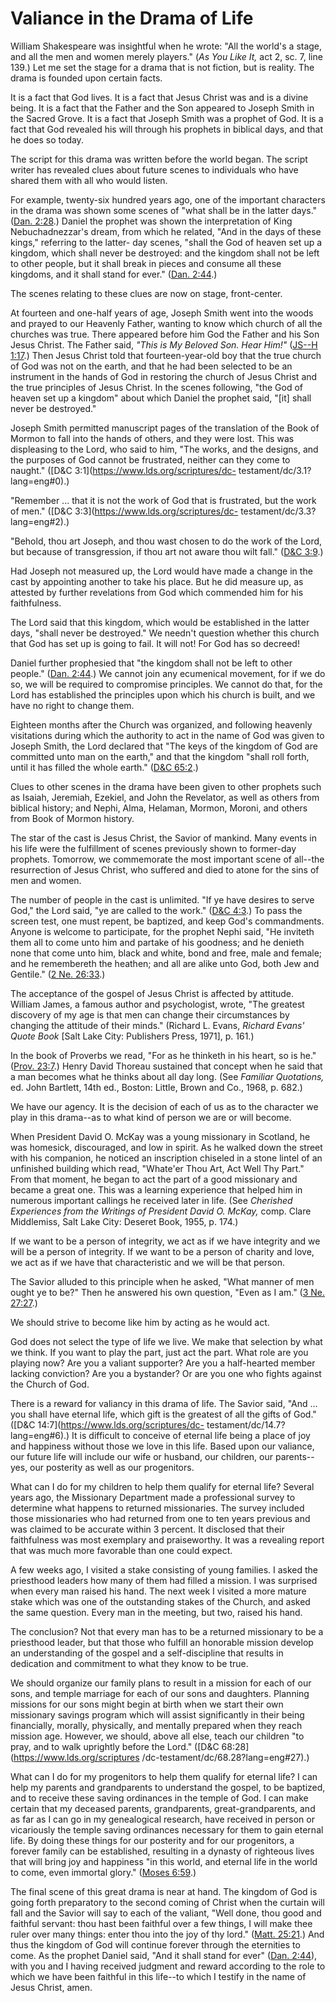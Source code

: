 # Valiance in the Drama of Life

William Shakespeare was insightful when he wrote: "All the world's a stage,
and all the men and women merely players." (_As You Like It,_ act 2, sc. 7,
line 139.) Let me set the stage for a drama that is not fiction, but is
reality. The drama is founded upon certain facts.

It is a fact that God lives. It is a fact that Jesus Christ was and is a
divine being. It is a fact that the Father and the Son appeared to Joseph
Smith in the Sacred Grove. It is a fact that Joseph Smith was a prophet of
God. It is a fact that God revealed his will through his prophets in biblical
days, and that he does so today.

The script for this drama was written before the world began. The script
writer has revealed clues about future scenes to individuals who have shared
them with all who would listen.

For example, twenty-six hundred years ago, one of the important characters in
the drama was shown some scenes of "what shall be in the latter days." ([Dan.
2:28](https://www.lds.org/scriptures/ot/dan/2.28?lang=eng#27).) Daniel the
prophet was shown the interpretation of King Nebuchadnezzar's dream, from
which he related, "And in the days of these kings," referring to the latter-
day scenes, "shall the God of heaven set up a kingdom, which shall never be
destroyed: and the kingdom shall not be left to other people, but it shall
break in pieces and consume all these kingdoms, and it shall stand for ever."
([Dan. 2:44](https://www.lds.org/scriptures/ot/dan/2.44?lang=eng#43).)

The scenes relating to these clues are now on stage, front-center.

At fourteen and one-half years of age, Joseph Smith went into the woods and
prayed to our Heavenly Father, wanting to know which church of all the
churches was true. There appeared before him God the Father and his Son Jesus
Christ. The Father said, _"This is My Beloved Son. Hear Him!"_ ([JS--H
1:17](https://www.lds.org/scriptures/pgp/js-h/1.17?lang=eng#16).) Then Jesus
Christ told that fourteen-year-old boy that the true church of God was not on
the earth, and that he had been selected to be an instrument in the hands of
God in restoring the church of Jesus Christ and the true principles of Jesus
Christ. In the scenes following, "the God of heaven set up a kingdom" about
which Daniel the prophet said, "[it] shall never be destroyed."

Joseph Smith permitted manuscript pages of the translation of the Book of
Mormon to fall into the hands of others, and they were lost. This was
displeasing to the Lord, who said to him, "The works, and the designs, and the
purposes of God cannot be frustrated, neither can they come to naught."
([D&amp;C 3:1](https://www.lds.org/scriptures/dc-
testament/dc/3.1?lang=eng#0).)

"Remember ... that it is not the work of God that is frustrated, but the work of
men." ([D&amp;C 3:3](https://www.lds.org/scriptures/dc-
testament/dc/3.3?lang=eng#2).)

"Behold, thou art Joseph, and thou wast chosen to do the work of the Lord, but
because of transgression, if thou art not aware thou wilt fall." ([D&amp;C
3:9](https://www.lds.org/scriptures/dc-testament/dc/3.9?lang=eng#8).)

Had Joseph not measured up, the Lord would have made a change in the cast by
appointing another to take his place. But he did measure up, as attested by
further revelations from God which commended him for his faithfulness.

The Lord said that this kingdom, which would be established in the latter
days, "shall never be destroyed." We needn't question whether this church that
God has set up is going to fail. It will not! For God has so decreed!

Daniel further prophesied that "the kingdom shall not be left to other
people." ([Dan.
2:44](https://www.lds.org/scriptures/ot/dan/2.44?lang=eng#43).) We cannot join
any ecumenical movement, for if we do so, we will be required to compromise
principles. We cannot do that, for the Lord has established the principles
upon which his church is built, and we have no right to change them.

Eighteen months after the Church was organized, and following heavenly
visitations during which the authority to act in the name of God was given to
Joseph Smith, the Lord declared that "The keys of the kingdom of God are
committed unto man on the earth," and that the kingdom "shall roll forth,
until it has filled the whole earth." ([D&amp;C
65:2](https://www.lds.org/scriptures/dc-testament/dc/65.2?lang=eng#1).)

Clues to other scenes in the drama have been given to other prophets such as
Isaiah, Jeremiah, Ezekiel, and John the Revelator, as well as others from
biblical history; and Nephi, Alma, Helaman, Mormon, Moroni, and others from
Book of Mormon history.

The star of the cast is Jesus Christ, the Savior of mankind. Many events in
his life were the fulfillment of scenes previously shown to former-day
prophets. Tomorrow, we commemorate the most important scene of all--the
resurrection of Jesus Christ, who suffered and died to atone for the sins of
men and women.

The number of people in the cast is unlimited. "If ye have desires to serve
God," the Lord said, "ye are called to the work." ([D&amp;C
4:3](https://www.lds.org/scriptures/dc-testament/dc/4.3?lang=eng#2).) To pass
the screen test, one must repent, be baptized, and keep God's commandments.
Anyone is welcome to participate, for the prophet Nephi said, "He inviteth
them all to come unto him and partake of his goodness; and he denieth none
that come unto him, black and white, bond and free, male and female; and he
remembereth the heathen; and all are alike unto God, both Jew and Gentile."
([2 Ne. 26:33](https://www.lds.org/scriptures/bofm/2-ne/26.33?lang=eng#32).)

The acceptance of the gospel of Jesus Christ is affected by attitude. William
James, a famous author and psychologist, wrote, "The greatest discovery of my
age is that men can change their circumstances by changing the attitude of
their minds." (Richard L. Evans, _Richard Evans' Quote Book_ [Salt Lake City:
Publishers Press, 1971], p. 161.)

In the book of Proverbs we read, "For as he thinketh in his heart, so is he."
([Prov. 23:7](https://www.lds.org/scriptures/ot/prov/23.7?lang=eng#6).) Henry
David Thoreau sustained that concept when he said that a man becomes what he
thinks about all day long. (See _Familiar Quotations,_ ed. John Bartlett, 14th
ed., Boston: Little, Brown and Co., 1968, p. 682.)

We have our agency. It is the decision of each of us as to the character we
play in this drama--as to what kind of person we are or will become.

When President David O. McKay was a young missionary in Scotland, he was
homesick, discouraged, and low in spirit. As he walked down the street with
his companion, he noticed an inscription chiseled in a stone lintel of an
unfinished building which read, "Whate'er Thou Art, Act Well Thy Part." From
that moment, he began to act the part of a good missionary and became a great
one. This was a learning experience that helped him in numerous important
callings he received later in life. (See _Cherished Experiences from the
Writings of President David O. McKay,_ comp. Clare Middlemiss, Salt Lake City:
Deseret Book, 1955, p. 174.)

If we want to be a person of integrity, we act as if we have integrity and we
will be a person of integrity. If we want to be a person of charity and love,
we act as if we have that characteristic and we will be that person.

The Savior alluded to this principle when he asked, "What manner of men ought
ye to be?" Then he answered his own question, "Even as I am." ([3 Ne.
27:27](https://www.lds.org/scriptures/bofm/3-ne/27.27?lang=eng#26).)

We should strive to become like him by acting as he would act.

God does not select the type of life we live. We make that selection by what
we think. If you want to play the part, just act the part. What role are you
playing now? Are you a valiant supporter? Are you a half-hearted member
lacking conviction? Are you a bystander? Or are you one who fights against the
Church of God.

There is a reward for valiancy in this drama of life. The Savior said, "And ...
you shall have eternal life, which gift is the greatest of all the gifts of
God." ([D&amp;C 14:7](https://www.lds.org/scriptures/dc-
testament/dc/14.7?lang=eng#6).) It is difficult to conceive of eternal life
being a place of joy and happiness without those we love in this life. Based
upon our valiance, our future life will include our wife or husband, our
children, our parents--yes, our posterity as well as our progenitors.

What can I do for my children to help them qualify for eternal life? Several
years ago, the Missionary Department made a professional survey to determine
what happens to returned missionaries. The survey included those missionaries
who had returned from one to ten years previous and was claimed to be accurate
within 3 percent. It disclosed that their faithfulness was most exemplary and
praiseworthy. It was a revealing report that was much more favorable than one
could expect.

A few weeks ago, I visited a stake consisting of young families. I asked the
priesthood leaders how many of them had filled a mission. I was surprised when
every man raised his hand. The next week I visited a more mature stake which
was one of the outstanding stakes of the Church, and asked the same question.
Every man in the meeting, but two, raised his hand.

The conclusion? Not that every man has to be a returned missionary to be a
priesthood leader, but that those who fulfill an honorable mission develop an
understanding of the gospel and a self-discipline that results in dedication
and commitment to what they know to be true.

We should organize our family plans to result in a mission for each of our
sons, and temple marriage for each of our sons and daughters. Planning
missions for our sons might begin at birth when we start their own missionary
savings program which will assist significantly in their being financially,
morally, physically, and mentally prepared when they reach mission age.
However, we should, above all else, teach our children "to pray, and to walk
uprightly before the Lord." ([D&amp;C 68:28](https://www.lds.org/scriptures
/dc-testament/dc/68.28?lang=eng#27).)

What can I do for my progenitors to help them qualify for eternal life? I can
help my parents and grandparents to understand the gospel, to be baptized, and
to receive these saving ordinances in the temple of God. I can make certain
that my deceased parents, grandparents, great-grandparents, and as far as I
can go in my genealogical research, have received in person or vicariously the
temple saving ordinances necessary for them to gain eternal life. By doing
these things for our posterity and for our progenitors, a forever family can
be established, resulting in a dynasty of righteous lives that will bring joy
and happiness "in this world, and eternal life in the world to come, even
immortal glory." ([Moses
6:59](https://www.lds.org/scriptures/pgp/moses/6.59?lang=eng#58).)

The final scene of this great drama is near at hand. The kingdom of God is
going forth preparatory to the second coming of Christ when the curtain will
fall and the Savior will say to each of the valiant, "Well done, thou good and
faithful servant: thou hast been faithful over a few things, I will make thee
ruler over many things: enter thou into the joy of thy lord." ([Matt.
25:21](https://www.lds.org/scriptures/nt/matt/25.21?lang=eng#20).) And thus
the kingdom of God will continue forever through the eternities to come. As
the prophet Daniel said, "And it shall stand for ever" ([Dan.
2:44](https://www.lds.org/scriptures/ot/dan/2.44?lang=eng#43)), with you and I
having received judgment and reward according to the role to which we have
been faithful in this life--to which I testify in the name of Jesus Christ,
amen.

